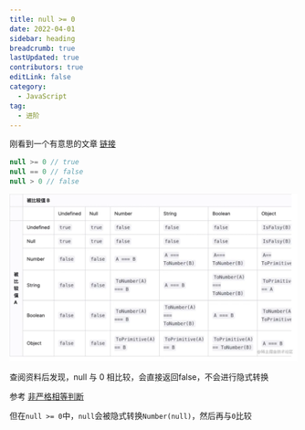 ```yaml
---
title: null >= 0
date: 2022-04-01
sidebar: heading
breadcrumb: true
lastUpdated: true
contributors: true
editLink: false
category:
  - JavaScript
tag:
  - 进阶
---
```

刚看到一个有意思的文章 [链接](https://juejin.cn/post/7080898651119173668)

```javascript
null >= 0 // true
null == 0 // false
null > 0 // false
```

![](https://raw.githubusercontent.com/diandianyezi/typora-images/master/img/image-20220401231924632.png)

查阅资料后发现，null 与 0 相比较，会直接返回false，不会进行隐式转换

参考 [非严格相等判断](https://link.juejin.cn/?target=https%3A%2F%2Fdeveloper.mozilla.org%2Fzh-CN%2Fdocs%2FWeb%2FJavaScript%2FEquality_comparisons_and_sameness%23%E9%9D%9E%E4%B8%A5%E6%A0%BC%E7%9B%B8%E7%AD%89)

但在`null >= 0`中，`null`会被隐式转换`Number(null)`，然后再与`0`比较